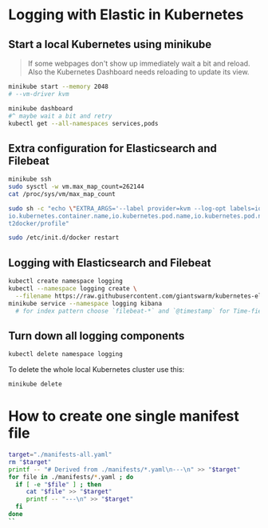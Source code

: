 # Logging with Elastic in Kubernetes

## Start a local Kubernetes using minikube

> If some webpages don't show up immediately wait a bit and reload. Also the Kubernetes Dashboard needs reloading to update its view.

```bash
minikube start --memory 2048
# --vm-driver kvm

minikube dashboard
#^ maybe wait a bit and retry
kubectl get --all-namespaces services,pods
```

## Extra configuration for Elasticsearch and Filebeat

```bash
minikube ssh
sudo sysctl -w vm.max_map_count=262144
cat /proc/sys/vm/max_map_count

sudo sh -c "echo \"EXTRA_ARGS='--label provider=kvm --log-opt labels=io.kubernetes.container.hash,
io.kubernetes.container.name,io.kubernetes.pod.name,io.kubernetes.pod.namespace,io.kubernetes.pod.uid'\" >> /var/lib/boo
t2docker/profile"

sudo /etc/init.d/docker restart
```

## Logging with Elasticsearch and Filebeat

```bash
kubectl create namespace logging
kubectl --namespace logging create \
  --filename https://raw.githubusercontent.com/giantswarm/kubernetes-elastic-stack/master/manifests-all.yaml
minikube service --namespace logging kibana
  # for index pattern choose `filebeat-*` and `@timestamp` for Time-field name
```

## Turn down all logging components

```bash
kubectl delete namespace logging
```

To delete the whole local Kubernetes cluster use this:
```bash
minikube delete
```


# How to create one single manifest file

```bash
target="./manifests-all.yaml"
rm "$target"
printf -- "# Derived from ./manifests/*.yaml\n---\n" >> "$target"
for file in ./manifests/*.yaml ; do
  if [ -e "$file" ] ; then
     cat "$file" >> "$target"
     printf -- "---\n" >> "$target"
  fi
done
``
